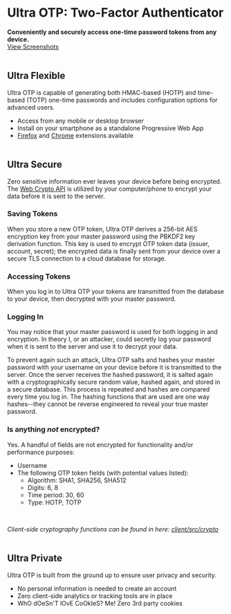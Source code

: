 # Ultra OTP: Two-Factor Authenticator
**Conveniently and securely access one-time password tokens from any device.**  
[View Screenshots](https://github.com/tggir1/ultraotp/blob/master/SCREENSHOTS.md)
<br/><br/>
## Ultra Flexible
Ultra OTP is capable of generating both HMAC-based (HOTP) and time-based (TOTP) one-time passwords and includes configuration options for advanced users.
- Access from any mobile or desktop browser
- Install on your smartphone as a standalone Progressive Web App
- [Firefox](https://addons.mozilla.org/en-US/firefox/addon/ultra-otp/) and [Chrome](https://chrome.google.com/webstore/detail/ultra-otp/hckclmddjnfcbcmoebpmlhhjafdgjnbe) extensions available
<br/><br/>
## Ultra Secure
Zero sensitive information ever leaves your device before being encrypted.
The [Web Crypto API](https://developer.mozilla.org/en-US/docs/Web/API/SubtleCrypto) is utilized by your computer/phone to encrypt your data before it is sent to the server.

### Saving Tokens
When you store a new OTP token, Ultra OTP derives a 256-bit AES encryption key from your master password using the PBKDF2 key derivation function. This key is used to encrypt OTP token data (issuer, account, secret); the encrypted data is finally sent from your device over a secure TLS connection to a cloud database for storage.

### Accessing Tokens
When you log in to Ultra OTP your tokens are transmitted from the database to your device, then decrypted with your master password.

### Logging In
You may notice that your master password is used for both logging in and encryption. In theory I, or an attacker, could secretly log your password when it is sent to the server and use it to decrypt your data.

To prevent again such an attack, Ultra OTP salts and hashes your master password with your username on your device before it is transmitted to the server. Once the server receives the hashed password, it is salted again with a cryptographically secure random value, hashed again, and stored in a secure database. This process is repeated and hashes are compared every time you log in. The hashing functions that are used are one way hashes--they cannot be reverse engineered to reveal your true master password.

### Is anything *not* encrypted?
Yes. A handful of fields are not encrypted for functionality and/or performance purposes:
- Username
- The following OTP token fields (with potential values listed):
  - Algorithm: SHA1, SHA256, SHA512
  - Digits: 6, 8
  - Time period: 30, 60
  - Type: HOTP, TOTP
<br/>

*Client-side cryptography functions can be found in here: [client/src/crypto](https://github.com/tggir1/ultraotp/tree/master/client/src/crypto)*
<br/><br/>
## Ultra Private
Ultra OTP is built from the ground up to ensure user privacy and security.
- No personal information is needed to create an account
- Zero client-side analytics or tracking tools are in place
- WhO dOeSn'T lOvE CoOkIeS? Me! Zero 3rd party cookies
